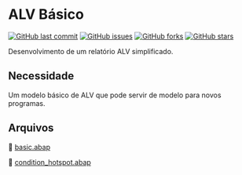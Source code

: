 # ALV Básico

[![GitHub last commit](https://img.shields.io/github/last-commit/edmilson-nascimento/basic-alv)](https://github.com/edmilson-nascimento/basic-alv)
[![GitHub issues](https://img.shields.io/github/issues/edmilson-nascimento/basic-alv)](https://github.com/edmilson-nascimento/basic-alv/issues)
[![GitHub forks](https://img.shields.io/github/forks/edmilson-nascimento/basic-alv)](https://github.com/edmilson-nascimento/basic-alv/network)
[![GitHub stars](https://img.shields.io/github/stars/edmilson-nascimento/basic-alv)](https://github.com/edmilson-nascimento/basic-alv/stargazers)

Desenvolvimento de um relatório ALV simplificado.

## Necessidade ##
Um modelo básico de ALV que pode servir de modelo para novos programas.

## Arquivos ##
📌 [basic.abap](files/basic.abap)

📌 [condition_hotspot.abap](files/condition_hotspot.abap)